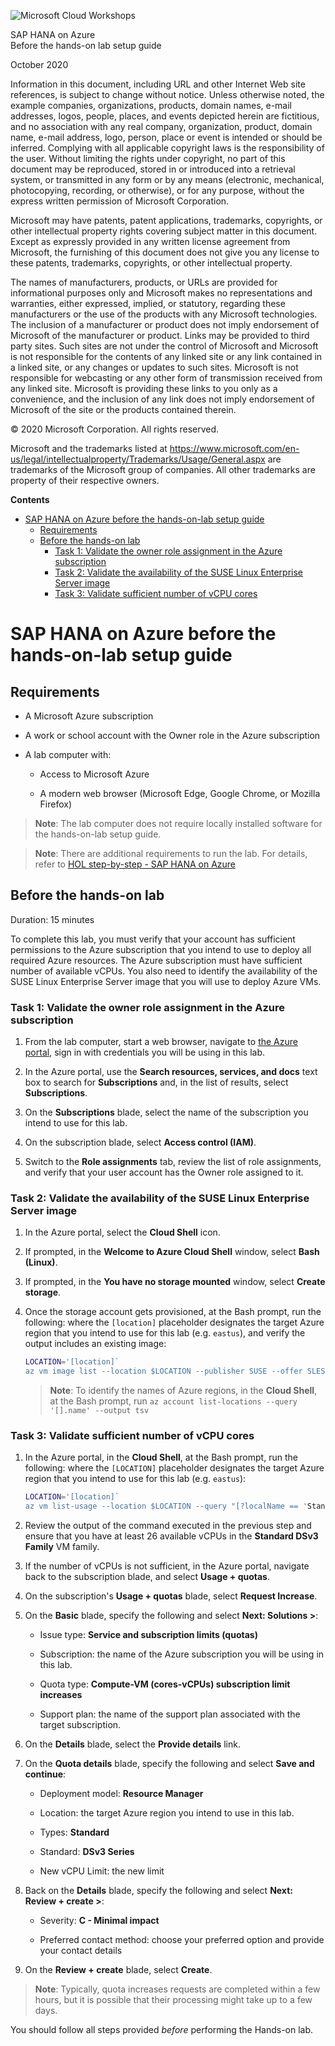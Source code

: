 ﻿
![Microsoft Cloud Workshops](https://github.com/Microsoft/MCW-Template-Cloud-Workshop/raw/master/Media/ms-cloud-workshop.png "Microsoft Cloud Workshops")

<div class="MCWHeader1">
SAP HANA on Azure
</div>

<div class="MCWHeader2">
Before the hands-on lab setup guide
</div>

October 2020
</div>


Information in this document, including URL and other Internet Web site references, is subject to change without notice. Unless otherwise noted, the example companies, organizations, products, domain names, e-mail addresses, logos, people, places, and events depicted herein are fictitious, and no association with any real company, organization, product, domain name, e-mail address, logo, person, place or event is intended or should be inferred. Complying with all applicable copyright laws is the responsibility of the user. Without limiting the rights under copyright, no part of this document may be reproduced, stored in or introduced into a retrieval system, or transmitted in any form or by any means (electronic, mechanical, photocopying, recording, or otherwise), or for any purpose, without the express written permission of Microsoft Corporation.

Microsoft may have patents, patent applications, trademarks, copyrights, or other intellectual property rights covering subject matter in this document. Except as expressly provided in any written license agreement from Microsoft, the furnishing of this document does not give you any license to these patents, trademarks, copyrights, or other intellectual property.

The names of manufacturers, products, or URLs are provided for informational purposes only and Microsoft makes no representations and warranties, either expressed, implied, or statutory, regarding these manufacturers or the use of the products with any Microsoft technologies. The inclusion of a manufacturer or product does not imply endorsement of Microsoft of the manufacturer or product. Links may be provided to third party sites. Such sites are not under the control of Microsoft and Microsoft is not responsible for the contents of any linked site or any link contained in a linked site, or any changes or updates to such sites. Microsoft is not responsible for webcasting or any other form of transmission received from any linked site. Microsoft is providing these links to you only as a convenience, and the inclusion of any link does not imply endorsement of Microsoft of the site or the products contained therein.

© 2020 Microsoft Corporation. All rights reserved.

Microsoft and the trademarks listed at <https://www.microsoft.com/en-us/legal/intellectualproperty/Trademarks/Usage/General.aspx> are trademarks of the Microsoft group of companies. All other trademarks are property of their respective owners.

**Contents**

<!-- TOC -->

- [SAP HANA on Azure before the hands-on-lab setup guide](#sap-hana-on-azure-before-the-hands-on-lab-setup-guide)
    - [Requirements](#requirements)
    - [Before the hands-on lab](#before-the-hands-on-lab)
        - [Task 1: Validate the owner role assignment in the Azure subscription](#task-1-Validate-the-owner-role-assignment-in-the-Azure-subscription)
        - [Task 2: Validate the availability of the SUSE Linux Enterprise Server image](#task-2-validate-the-availability-of-the-suse-linux-enterprise-server-image)
        - [Task 3: Validate sufficient number of vCPU cores](#task-3-validate-sufficient-number-of-vcpu-cores)

<!-- /TOC -->

# SAP HANA on Azure before the hands-on-lab setup guide

## Requirements

-   A Microsoft Azure subscription

-   A work or school account with the Owner role in the Azure subscription

-   A lab computer with:

    -   Access to Microsoft Azure

    -   A modern web browser (Microsoft Edge, Google Chrome, or Mozilla Firefox)

> **Note**: The lab computer does not require locally installed software for the hands-on-lab setup guide. 

> **Note**: There are additional requirements to run the lab. For details, refer to [HOL step-by-step - SAP HANA on Azure](./Hands-on%20lab/HOL%20step-by-step%20-%20SAP%20HANA%20on%20Azure.md)


## Before the hands-on lab

Duration: 15 minutes

To complete this lab, you must verify that your account has sufficient permissions to the Azure subscription that you intend to use to deploy all required Azure resources. The Azure subscription must have sufficient number of available vCPUs. You also need to identify the availability of the SUSE Linux Enterprise Server image that you will use to deploy Azure VMs.

### Task 1: Validate the owner role assignment in the Azure subscription

1.  From the lab computer, start a web browser, navigate to [the Azure portal](http://portal.azure.com), sign in with credentials you will be using in this lab. 

1.  In the Azure portal, use the **Search resources, services, and docs** text box to search for **Subscriptions** and, in the list of results, select **Subscriptions**.

1.  On the **Subscriptions** blade, select the name of the subscription you intend to use for this lab.

1.  On the subscription blade, select **Access control (IAM)**.

1.  Switch to the **Role assignments** tab, review the list of role assignments, and verify that your user account has the Owner role assigned to it.

### Task 2: Validate the availability of the SUSE Linux Enterprise Server image

1.  In the Azure portal, select the **Cloud Shell** icon.

1.  If prompted, in the **Welcome to Azure Cloud Shell** window, select **Bash (Linux)**.

1.  If prompted, in the **You have no storage mounted** window, select **Create storage**.

1.  Once the storage account gets provisioned, at the Bash prompt, run the following: where the `[location]` placeholder designates the target Azure region that you intend to use for this lab (e.g. `eastus`), and verify the output includes an existing image:

    ```sh
    LOCATION='[location]`
    az vm image list --location $LOCATION --publisher SUSE --offer SLES-SAP --sku 12-SP3 --all --output table
    ``` 

    > **Note**: To identify the names of Azure regions, in the **Cloud Shell**, at the Bash prompt, run `az account list-locations --query '[].name' --output tsv`
     
### Task 3: Validate sufficient number of vCPU cores

1.  In the Azure portal, in the **Cloud Shell**, at the Bash prompt, run the following: where the `[LOCATION]` placeholder designates the target Azure region that you intend to use for this lab (e.g. `eastus`):

    ```sh
    LOCATION='[location]`  
    az vm list-usage --location $LOCATION --query "[?localName == 'Standard DSv3 Family vCPUs'].{VMFamily:localName, currentValue:currentValue, Limit:limit}" --output table
    ``` 
   
1.  Review the output of the command executed in the previous step and ensure that you have at least 26 available vCPUs in the **Standard DSv3 Family** VM family.

1.  If the number of vCPUs is not sufficient, in the Azure portal, navigate back to the subscription blade, and select **Usage + quotas**. 

1.  On the subscription's **Usage + quotas** blade, select **Request Increase**.

1.  On the **Basic** blade, specify the following and select **Next: Solutions >**:

    -   Issue type: **Service and subscription limits (quotas)**

    -   Subscription: the name of the Azure subscription you will be using in this lab.

    -   Quota type: **Compute-VM (cores-vCPUs) subscription limit increases**

    -   Support plan: the name of the support plan associated with the target subscription.

1.  On the **Details** blade, select the **Provide details** link.

1.  On the **Quota details** blade, specify the following and select **Save and continue**:

    -   Deployment model: **Resource Manager**

    -   Location: the target Azure region you intend to use in this lab.

    -   Types: **Standard**

    -   Standard: **DSv3 Series** 
    
    -   New vCPU Limit: the new limit

1.  Back on the **Details** blade, specify the following and select **Next: Review + create >**:

    -   Severity: **C - Minimal impact**

    -   Preferred contact method: choose your preferred option and provide your contact details
    
1.  On the **Review + create** blade, select **Create**.

   > **Note**: Typically, quota increases requests are completed within a few hours, but it is possible that their processing might take up to a few days.

You should follow all steps provided *before* performing the Hands-on lab.
